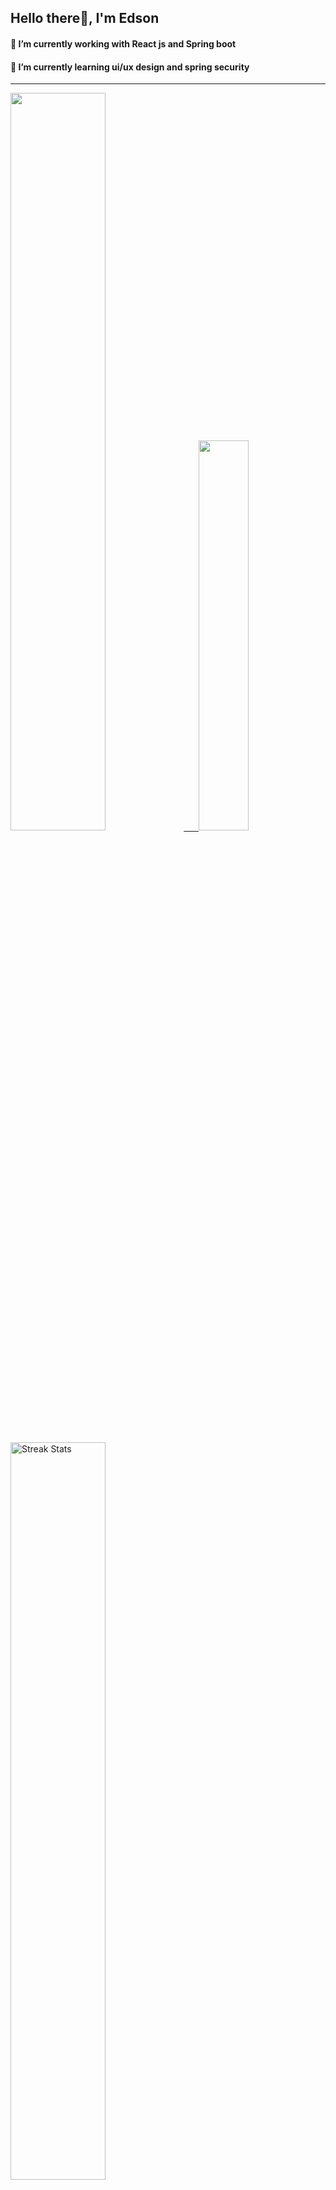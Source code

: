 
## Hello there👋, I'm Edson 

#### 🔭 I’m currently working with React js and Spring boot 
#### 🌱 I’m currently learning ui/ux design and spring security
---
    
  

 <p align="left">
  <a href="https://github.com/EdsonNhancale">
  <img width=55% src="https://github-readme-stats.vercel.app/api?username=EdsonNhancale&show_icons=true&theme=dracula&include_all_commits=true&count_private=true"/>&nbsp;&nbsp;&nbsp;&nbsp;&nbsp;
  <img  width=40% src="https://github-readme-stats.vercel.app/api/top-langs/?username=EdsonNhancale&layout=compact&langs_count=7&theme=dracula"/>
</p>

  <p align="left">
    <a href="https://github.com/EdsonNhancale"><img width=55% alt="Streak Stats" src="https://github-readme-streak-stats.herokuapp.com/?user=EdsonNhancale&theme=dracula"/></a>
   </p>

 
 <!--START_SECTION:waka-->

```txt
From: 16 November 2022 - To: 11 September 2023

Total Time: 601 hrs 8 mins

JavaScript        387 hrs 19 mins ████████████████░░░░░░░░░   64.43 %
TypeScript        130 hrs 28 mins █████▒░░░░░░░░░░░░░░░░░░░   21.70 %
JSON              18 hrs 25 mins  ▓░░░░░░░░░░░░░░░░░░░░░░░░   03.06 %
Dart              14 hrs 6 mins   ▓░░░░░░░░░░░░░░░░░░░░░░░░   02.35 %
Other             10 hrs 16 mins  ▒░░░░░░░░░░░░░░░░░░░░░░░░   01.71 %
```

<!--END_SECTION:waka-->

<div> 
  <a href="www.linkedin.com/in/edson-nhancale-7849781a6" target="_blank"><img src="https://img.shields.io/badge/-LinkedIn-%230077B5?style=for-the-badge&logo=linkedin&logoColor=white" target="_blank"></a> 

</div>


